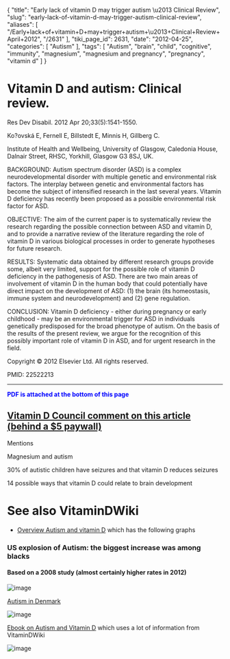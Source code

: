 {
    "title": "Early lack of vitamin D may trigger autism \u2013 Clinical Review",
    "slug": "early-lack-of-vitamin-d-may-trigger-autism-clinical-review",
    "aliases": [
        "/Early+lack+of+vitamin+D+may+trigger+autism+\u2013+Clinical+Review+April+2012",
        "/2631"
    ],
    "tiki_page_id": 2631,
    "date": "2012-04-25",
    "categories": [
        "Autism"
    ],
    "tags": [
        "Autism",
        "brain",
        "child",
        "cognitive",
        "immunity",
        "magnesium",
        "magnesium and pregnancy",
        "pregnancy",
        "vitamin d"
    ]
}


# Vitamin D and autism: Clinical review.

Res Dev Disabil. 2012 Apr 20;33(5):1541-1550.

Ko?ovská E, Fernell E, Billstedt E, Minnis H, Gillberg C.

Institute of Health and Wellbeing, University of Glasgow, Caledonia House, Dalnair Street, RHSC, Yorkhill, Glasgow G3 8SJ, UK.

BACKGROUND: Autism spectrum disorder (ASD) is a complex neurodevelopmental disorder with multiple genetic and environmental risk factors. The interplay between genetic and environmental factors has become the subject of intensified research in the last several years. Vitamin D deficiency has recently been proposed as a possible environmental risk factor for ASD.

OBJECTIVE: The aim of the current paper is to systematically review the research regarding the possible connection between ASD and vitamin D, and to provide a narrative review of the literature regarding the role of vitamin D in various biological processes in order to generate hypotheses for future research.

RESULTS: Systematic data obtained by different research groups provide some, albeit very limited, support for the possible role of vitamin D deficiency in the pathogenesis of ASD. There are two main areas of involvement of vitamin D in the human body that could potentially have direct impact on the development of ASD: (1) the brain (its homeostasis, immune system and neurodevelopment) and (2) gene regulation.

CONCLUSION: Vitamin D deficiency - either during pregnancy or early childhood - may be an environmental trigger for ASD in individuals genetically predisposed for the broad phenotype of autism. On the basis of the results of the present review, we argue for the recognition of this possibly important role of vitamin D in ASD, and for urgent research in the field.

Copyright © 2012 Elsevier Ltd. All rights reserved.

PMID: 22522213

---

 **<span style="color:#00F;">PDF is attached at the bottom of this page</span>** 

## [Vitamin D Council comment on this article (behind a $5 paywall)](http://blog.vitamindcouncil.org/2012/04/26/clinical-review-of-autism-and-vitamin-d/)

Mentions 

Magnesium and autism

30% of autistic children have seizures and that vitamin D reduces seizures

14 possible ways that vitamin D could relate to brain development

# See also VitaminDWiki

* [Overview Autism and vitamin D](/posts/overview-autism-and-vitamin-d) which has the following graphs

### US explosion of Autism: the biggest increase was among blacks

#### Based on a 2008 study (almost certainly higher rates in 2012)

<img src="/attachments/d3.mock.jpg" alt="image"> 

[Autism in Denmark](http://www.whale.to/vaccine/yazbak1.html)

<img src="https://d378j1rmrlek7x.cloudfront.net/attachments/jpeg/autism-denmark.jpg" alt="image">

[Ebook on Autism and Vitamin D](/tags/ebook-on-autism-and-vitamin-d.html) which uses a lot of information from VitaminDWiki

<img src="https://d378j1rmrlek7x.cloudfront.net/attachments/jpeg/emily.jpg" alt="image" style="max-width: 300px;">